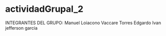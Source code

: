 # actividadGrupal_2
INTEGRANTES DEL GRUPO:
Manuel Loiacono Vaccare
Torres Edgardo Ivan
jefferson garcia 

